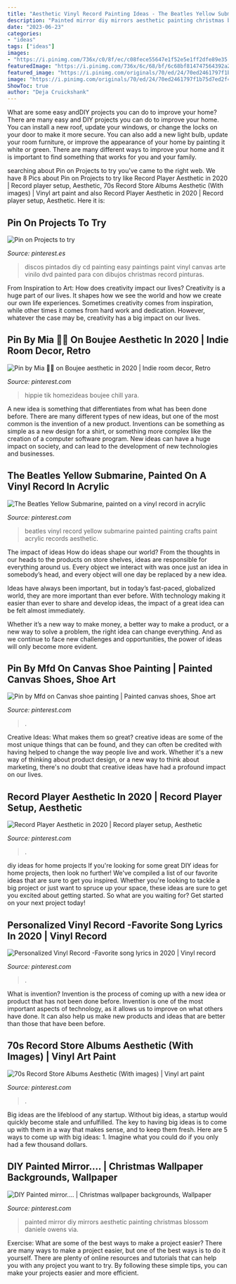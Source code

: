 ```yaml
---
title: "Aesthetic Vinyl Record Painting Ideas - The Beatles Yellow Submarine, Painted On A Vinyl Record In Acrylic"
description: "Painted mirror diy mirrors aesthetic painting christmas blossom daniele owens via"
date: "2023-06-23"
categories:
- "ideas"
tags: ["ideas"]
images:
- "https://i.pinimg.com/736x/c0/8f/ec/c08fece55647e1f52e5e1ff2dfe89e35.jpg"
featuredImage: "https://i.pinimg.com/736x/6c/68/bf/6c68bf814747564392a2fe7598f64d79.jpg"
featured_image: "https://i.pinimg.com/originals/70/ed/24/70ed2461797f1b75d7ed2f4342ff6b4e.jpg"
image: "https://i.pinimg.com/originals/70/ed/24/70ed2461797f1b75d7ed2f4342ff6b4e.jpg"
ShowToc: true
author: "Deja Cruickshank"
---
```



What are some easy andDIY projects you can do to improve your home?
There are many easy and DIY projects you can do to improve your home. You can install a new roof, update your windows, or change the locks on your door to make it more secure. You can also add a new light bulb, update your room furniture, or improve the appearance of your home by painting it white or green. There are many different ways to improve your home and it is important to find something that works for you and your family.

	

		
searching about Pin on Projects to try you've came to the right web. We have 8 Pics about Pin on Projects to try like Record Player Aesthetic in 2020 | Record player setup, Aesthetic, 70s Record Store Albums Aesthetic (With images) | Vinyl art paint and also Record Player Aesthetic in 2020 | Record player setup, Aesthetic. Here it is:
		
    
## Pin On Projects To Try

<img loading=lazy src="https://i.pinimg.com/736x/f9/22/c1/f922c1cbd91252f5484869036c9534db.jpg" onerror="this.onerror=null;this.src='https://tse2.mm.bing.net/th?id=OIP.N_XVhD5Hze0rNYhgnj9EIwHaJq&amp;pid=15.1';" alt="Pin on Projects to try">

_Source: pinterest.es_

>discos pintados diy cd painting easy paintings paint vinyl canvas arte vinilo dvd painted para con dibujos christmas record pinturas. 

	

From Inspiration to Art: How does creativity impact our lives?
Creativity is a huge part of our lives. It shapes how we see the world and how we create our own life experiences. Sometimes creativity comes from inspiration, while other times it comes from hard work and dedication. However, whatever the case may be, creativity has a big impact on our lives.

    
## Pin By Mia 🦋💗 On Boujee Aesthetic In 2020 | Indie Room Decor, Retro

<img loading=lazy src="https://i.pinimg.com/originals/70/ed/24/70ed2461797f1b75d7ed2f4342ff6b4e.jpg" onerror="this.onerror=null;this.src='https://tse2.mm.bing.net/th?id=OIP.fCN9R8Ex2HnwadUVn-3inQHaKk&amp;pid=15.1';" alt="Pin by Mia 🦋💗 on Boujee aesthetic in 2020 | Indie room decor, Retro">

_Source: pinterest.com_

>hippie tik homezideas boujee chill yara. 

	

A new idea is something that differentiates from what has been done before. There are many different types of new ideas, but one of the most common is the invention of a new product. Inventions can be something as simple as a new design for a shirt, or something more complex like the creation of a computer software program. New ideas can have a huge impact on society, and can lead to the development of new technologies and businesses.

    
## The Beatles Yellow Submarine, Painted On A Vinyl Record In Acrylic

<img loading=lazy src="https://i.pinimg.com/736x/7d/25/33/7d253335d7e9a7f7859179b957efb192--yellow-submarine-submarines.jpg" onerror="this.onerror=null;this.src='https://tse1.mm.bing.net/th?id=OIP.4oRaVZ54IAVwc_uYHDqOPAHaGl&amp;pid=15.1';" alt="The Beatles Yellow Submarine, painted on a vinyl record in acrylic">

_Source: pinterest.com_

>beatles vinyl record yellow submarine painted painting crafts paint acrylic records aesthetic. 

	

The impact of ideas
How do ideas shape our world?
From the thoughts in our heads to the products on store shelves, ideas are responsible for everything around us. Every object we interact with was once just an idea in somebody’s head, and every object will one day be replaced by a new idea.

Ideas have always been important, but in today’s fast-paced, globalized world, they are more important than ever before. With technology making it easier than ever to share and develop ideas, the impact of a great idea can be felt almost immediately.

Whether it’s a new way to make money, a better way to make a product, or a new way to solve a problem, the right idea can change everything. And as we continue to face new challenges and opportunities, the power of ideas will only become more evident.

    
## Pin By Mfd On Canvas Shoe Painting | Painted Canvas Shoes, Shoe Art

<img loading=lazy src="https://i.pinimg.com/originals/73/d5/24/73d5244c1ed15ba685beb520e0d422e4.jpg" onerror="this.onerror=null;this.src='https://tse2.mm.bing.net/th?id=OIP.IIlz7BFFdbUgD8KPmNpm0gHaJ4&amp;pid=15.1';" alt="Pin by Mfd on Canvas shoe painting | Painted canvas shoes, Shoe art">

_Source: pinterest.com_

>. 

	

Creative Ideas: What makes them so great?
creative ideas are some of the most unique things that can be found, and they can often be credited with having helped to change the way people live and work. Whether it's a new way of thinking about product design, or a new way to think about marketing, there's no doubt that creative ideas have had a profound impact on our lives.

    
## Record Player Aesthetic In 2020 | Record Player Setup, Aesthetic

<img loading=lazy src="https://i.pinimg.com/736x/c0/8f/ec/c08fece55647e1f52e5e1ff2dfe89e35.jpg" onerror="this.onerror=null;this.src='https://tse1.mm.bing.net/th?id=OIP.iyruA73IJ4Vhf-Jp6O1qngHaJ3&amp;pid=15.1';" alt="Record Player Aesthetic in 2020 | Record player setup, Aesthetic">

_Source: pinterest.com_

>. 

	

diy ideas for home projects
If you're looking for some great DIY ideas for home projects, then look no further! We've compiled a list of our favorite ideas that are sure to get you inspired.
Whether you're looking to tackle a big project or just want to spruce up your space, these ideas are sure to get you excited about getting started. So what are you waiting for? Get started on your next project today!

    
## Personalized Vinyl Record -Favorite Song Lyrics In 2020 | Vinyl Record

<img loading=lazy src="https://i.pinimg.com/originals/a4/a9/1c/a4a91ccba6a36c0af69b021bff91aa47.jpg" onerror="this.onerror=null;this.src='https://tse4.mm.bing.net/th?id=OIP.uEVXti_b9x9LjEKabohAIQHaHa&amp;pid=15.1';" alt="Personalized Vinyl Record -Favorite song lyrics in 2020 | Vinyl record">

_Source: pinterest.com_

>. 

	

What is invention?
Invention is the process of coming up with a new idea or product that has not been done before. Invention is one of the most important aspects of technology, as it allows us to improve on what others have done. It can also help us make new products and ideas that are better than those that have been before.

    
## 70s Record Store Albums Aesthetic (With Images) | Vinyl Art Paint

<img loading=lazy src="https://i.pinimg.com/736x/6c/68/bf/6c68bf814747564392a2fe7598f64d79.jpg" onerror="this.onerror=null;this.src='https://tse2.mm.bing.net/th?id=OIP.pH9oNsm8Ir9zlQZZ-988_gHaJQ&amp;pid=15.1';" alt="70s Record Store Albums Aesthetic (With images) | Vinyl art paint">

_Source: pinterest.com_

>. 

	

Big ideas are the lifeblood of any startup. Without big ideas, a startup would quickly become stale and unfulfilled. The key to having big ideas is to come up with them in a way that makes sense, and to keep them fresh. Here are 5 ways to come up with big ideas: 1. Imagine what you could do if you only had a few thousand dollars.

    
## DIY Painted Mirror.... | Christmas Wallpaper Backgrounds, Wallpaper

<img loading=lazy src="https://i.pinimg.com/originals/f6/f0/46/f6f04647261fd2a1cdf99076bbfd6b81.jpg" onerror="this.onerror=null;this.src='https://tse4.mm.bing.net/th?id=OIP.NVPFm17D4t7Jox7JqEN8nQHaMY&amp;pid=15.1';" alt="DIY Painted mirror.... | Christmas wallpaper backgrounds, Wallpaper">

_Source: pinterest.com_

>painted mirror diy mirrors aesthetic painting christmas blossom daniele owens via. 

	

Exercise: What are some of the best ways to make a project easier?
There are many ways to make a project easier, but one of the best ways is to do it yourself. There are plenty of online resources and tutorials that can help you with any project you want to try. By following these simple tips, you can make your projects easier and more efficient.

